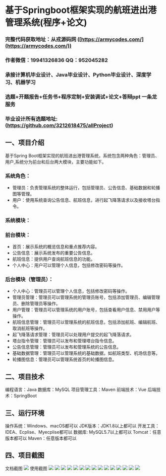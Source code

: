 基于Springboot框架实现的航班进出港管理系统(程序+论文)
=
###  完整代码获取地址：从戎源码网 ([https://armycodes.com/](https://armycodes.com/))
###  作者微信：19941326836  QQ：952045282 
###  承接计算机毕业设计、Java毕业设计、Python毕业设计、深度学习、机器学习
###  选题+开题报告+任务书+程序定制+安装调试+论文+答辩ppt 一条龙服务
###  毕业设计所有选题地址:(https://github.com/3212618475/allProject)


一、项目介绍
---
基于Spring Boot框架实现的航班进出港管理系统，系统包含两种角色：管理员、用户,系统分为前台和后台两大模块，主要功能如下。

### 系统角色：
- 管理员：负责管理系统的整体运行，包括管理员、公告信息、基础数据和轮播图等管理。
- 用户：使用系统查询公告信息、航班信息，进行起飞降落请求以及接收塔台指令。

### 系统模块：

### 前台模块：
- 首页：展示系统的概览信息和重点推荐内容。
- 公告信息：展示系统发布的重要公告信息。
- 航班信息：提供用户查询航班信息的功能。
- 个人中心：用户可以管理个人信息，包括修改密码等操作。

### 后台模块（管理员）：
- 个人中心：管理员可以管理个人信息，包括修改密码等操作。
- 管理员管理：管理员可以管理系统的管理员账号，包括添加管理员、编辑管理员、删除管理员等操作。
- 用户管理：管理员可以管理系统的用户账号，包括查看用户信息、禁用用户等操作。
- 航班信息管理：管理员可以管理系统的航班信息，包括添加航班、编辑航班、取消航班等操作。
- 起飞降落请求管理：管理员可以处理用户提交的起飞降落请求。
- 塔台指令管理：管理员可以发布和管理塔台指令信息。
- 公告信息管理：管理员可以发布和管理系统的公告信息。
- 基础数据管理：管理员可以管理系统的基础数据，如航班类型、机场信息等。
- 轮播图信息：管理员可以管理系统首页的轮播图信息。


二、项目技术
---
编程语言：Java
数据库：MySQL
项目管理工具：Maven
前端技术：Vue
后端技术：SpringBoot

三、运行环境
---
操作系统：Windows、macOS都可以
JDK版本：JDK1.8以上都可以
开发工具：IDEA、Ecplise、Myecplise都可以
数据库: MySQL5.7以上都可以
Tomcat：任意版本都可以
Maven：任意版本都可以

四、项目截图
---
文档截图
![](limage/1.png)
使用截图
![](image/1.png)
![](image/2.png)
![](image/3.png)
![](image/4.png)
![](image/5.png)
![](image/6.png)
![](image/7.png)
![](image/8.png)
![](image/9.png)
![](image/10.png)
![](image/11.png)
![](image/12.png)
![](image/13.png)
![](image/14.png)
![](image/15.png)
